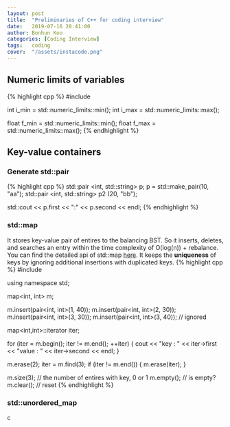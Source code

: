```yaml
---
layout: post
title:  "Preliminaries of C++ for coding interview"
date:   2019-07-16 20:41:00
author: Bonhun Koo
categories: [Coding Interview]
tags:	coding
cover:  "/assets/instacode.png"
---
```


## Numeric limits of variables

{% highlight cpp %}
#include <limits>

int i_min = std::numeric_limits<int>::min();
int i_max = std::numeric_limits<int>::max();

float f_min = std::numeric_limits<float>::min();
float f_max = std::numeric_limits<float>::max();
{% endhighlight %}

## Key-value containers
### Generate std::pair
{% highlight cpp %}
std::pair <int, std::string> p;
p = std::make_pair(10, "aa");
std::pair <int, std::string> p2 (20, "bb");

std::cout << p.first << ":" << p.second << endl;
{% endhighlight %}

### std::map
It stores key-value pair of entires to the balancing BST.
So it inserts, deletes, and searches an entry within the time complexity of O(log(n)) + rebalance.
You can find the detailed api of std::map [here][map_api].
It keeps the <b>uniqueness</b> of keys by ignoring additional insertions with duplicated keys.
{% highlight cpp %}
#include <map>

using namespace std;

map<int, int> m;

m.insert(pair<int, int>(1, 40));
m.insert(pair<int, int>(2, 30));
m.insert(pair<int, int>(3, 30));
m.insert(pair<int, int>(3, 40));	// ignored

map<int,int>::iterator iter;

for (iter = m.begin(); iter != m.end(); ++iter) {
	cout << "key : " << iter->first \
		<< "value : " << iter->second << endl;
}

m.erase(2);
iter = m.find(3);
if (iter != m.end()) {
	m.erase(iter);
}

m.size(3);	// the number of entires with key, 0 or 1
m.empty();	// is empty?
m.clear();	// reset
{% endhighlight %}

### std::unordered_map
c

[map_api]: http://www.cplusplus.com/reference/map/map/
